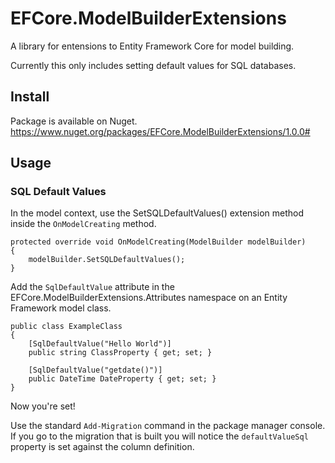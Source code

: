 # EFCore.ModelBuilderExtensions

A library for entensions to Entity Framework Core for model building.

Currently this only includes setting default values for SQL databases.

## Install

Package is available on Nuget. https://www.nuget.org/packages/EFCore.ModelBuilderExtensions/1.0.0#

## Usage
### SQL Default Values

In the model context, use the SetSQLDefaultValues() extension method inside the ```OnModelCreating``` method.
```
protected override void OnModelCreating(ModelBuilder modelBuilder)
{
    modelBuilder.SetSQLDefaultValues();
}
```

Add the ```SqlDefaultValue``` attribute in the EFCore.ModelBuilderExtensions.Attributes namespace on an Entity Framework model class.

```
public class ExampleClass
{
    [SqlDefaultValue("Hello World")]
    public string ClassProperty { get; set; }

    [SqlDefaultValue("getdate()")]
    public DateTime DateProperty { get; set; }
}
```

Now you're set!

Use the standard ```Add-Migration``` command in the package manager console. If you go to the migration that is built you will notice the ```defaultValueSql``` property is set against the column definition.
